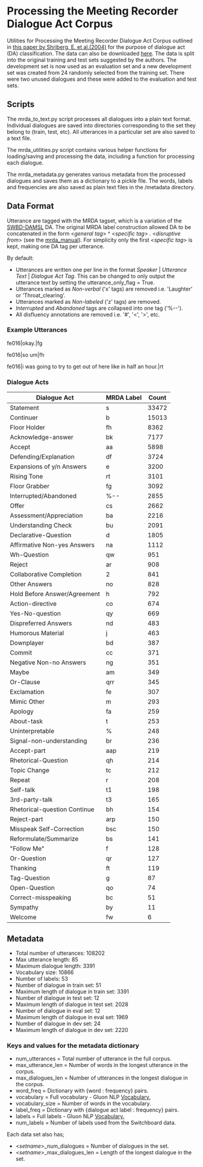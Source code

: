 # Processing the Meeting Recorder Dialogue Act Corpus
Utilities for Processing the Meeting Recorder Dialogue Act Corpus outlined in [this paper by Shriberg, E. et al.(2004)](https://aclweb.org/anthology/W04-2319) for the purpose of dialogue act (DA) classification.
The data can also be downloaded [here](http://www1.icsi.berkeley.edu/~ees/dadb/).
The data is split into the original training and test sets suggested by the authors.
The development set is now used as an evaluation set and a new development set was created from 24 randomly selected from the training set.
There were two unused dialogues and these were added to the evaluation and test sets.

## Scripts
The mrda_to_text.py script processes all dialogues into a plain text format. Individual dialogues are saved into directories corresponding
to the set they belong to (train, test, etc). All utterances in a particular set are also saved to a text file.

The mrda_utilities.py script contains various helper functions for loading/saving and processing the data, including a function for processing each dialogue.

The mrda_metadata.py generates various metadata from the processed dialogues and saves them as a dictionary to a pickle file.
The words, labels and frequencies are also saved as plain text files in the /metadata directory.

## Data Format
Utterance are tagged with the MRDA tagset, which is a variation of the [SWBD-DAMSL](https://web.stanford.edu/~jurafsky/ws97/manual.august1.html) DA.
The original MRDA label construction allowed DA to be concatenated in the form <*general tag*> ^ <*specific tag*> . <*disruptive from*> (see the [mrda_manual](mrda_manual.pdf)).
For simplicity only the first <*specific tag*> is kept, making one DA tag per utterance.

By default:
- Utterances are written one per line in the format *Speaker* | *Utterance Text* | *Dialogue Act Tag*. This can be changed to only output the utterance text by setting the utterance_only_flag = True.
- Utterances marked as *Non-verbal* ('x' tags) are removed i.e. 'Laughter' or 'Throat_clearing'.
- Utterances marked as *Non-labeled* ('z' tags) are removed.
- *Interrupted* and *Abandoned* tags are collapsed into one  tag ('%--').
- All disfluency annotations are removed i.e. '#', '<', '>', etc.

### Example Utterances
fe016|okay.|fg

fe016|so um|fh

fe016|i was going to try to get out of here like in half an hour.|rt

### Dialogue Acts
Dialogue Act    | MRDA Label    | Count
--- | --- | ---
Statement   | s    | 33472
Continuer   | b    | 15013
Floor Holder   | fh    | 8362
Acknowledge-answer | bk    | 7177
Accept    | aa    | 5898
Defending/Explanation    | df    | 3724
Expansions of y/n Answers | e    | 3200
Rising Tone | rt    | 3101
Floor Grabber    | fg    | 3092
Interrupted/Abandoned | %--    | 2855
Offer  | cs | 2662
Assessment/Appreciation    | ba    | 2216
Understanding Check   | bu    | 2091
Declarative-Question | d    | 1805
Affirmative Non-yes Answers    | na | 1112
Wh-Question   | qw    | 951
Reject   | ar    | 908
Collaborative Completion   | 2    | 841
Other Answers | no    | 828
Hold Before Answer/Agreement    | h    | 792
Action-directive    | co    | 674
Yes-No-question   | qy    | 669
Dispreferred Answers   | nd    | 483
Humorous Material   | j    | 463
Downplayer    | bd    | 387
Commit  | cc    | 371
Negative Non-no Answers | ng    | 351
Maybe    | am    | 349
Or-Clause   | qrr    | 345
Exclamation    | fe    | 307
Mimic Other   | m    | 293
Apology    | fa    | 259
About-task  | t    | 253
Uninterpretable | %    | 248
Signal-non-understanding   | br    | 236
Accept-part  | aap    | 219
Rhetorical-Question	| qh    | 214
Topic Change    | tc    | 212
Repeat | r    | 208
Self-talk | t1    | 198
3rd-party-talk    | t3    | 165
Rhetorical-question Continue    | bh    | 154
Reject-part    | arp    | 150
Misspeak Self-Correction    | bsc    | 150
Reformulate/Summarize    | bs    | 141
"Follow Me"    | f    | 128
Or-Question    | qr    | 127
Thanking    | ft    | 119
Tag-Question    | g    | 87
Open-Question    | qo    | 74
Correct-misspeaking    | bc    | 51
Sympathy    | by    | 11
Welcome    | fw    | 6

## Metadata
- Total number of utterances: 108202
- Max utterance length: 85
- Maximum dialogue length: 3391
- Vocabulary size: 10866
- Number of labels: 53
- Number of dialogue in train set: 51
- Maximum length of dialogue in train set: 3391
- Number of dialogue in test set: 12
- Maximum length of dialogue in test set: 2028
- Number of dialogue in eval set: 12
- Maximum length of dialogue in eval set: 1969
- Number of dialogue in dev set: 24
- Maximum length of dialogue in dev set: 2220

### Keys and values for the metadata dictionary
- num_utterances = Total number of utterance in the full corpus.
- max_utterance_len = Number of words in the longest utterance in the corpus.
- max_dialogues_len = Number of utterances in the longest dialogue in the corpus.
- word_freq = Dictionary with {word : frequency} pairs.
- vocabulary = Full vocabulary - Gluon NLP [Vocabulary.](http://gluon-nlp.mxnet.io/api/modules/vocab.html#gluonnlp.Vocab)
- vocabulary_size = Number of words in the vocabulary.
- label_freq = Dictionary with {dialogue act label : frequency} pairs.
- labels = Full labels - Gluon NLP [Vocabulary.](http://gluon-nlp.mxnet.io/api/modules/vocab.html#gluonnlp.Vocab)
- num_labels = Number of labels used from the Switchboard data.

Each data set also has;
- <*setname*>_num_dialogues = Number of dialogues in the set.
- <*setname*>_max_dialogues_len = Length of the longest dialogue in the set.